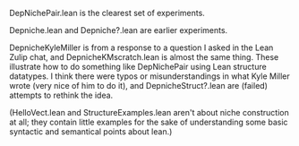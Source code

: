 DepNichePair.lean is the clearest set of experiments.

Depniche.lean and Depniche?.lean are earlier experiments.

DepnicheKyleMiller is from a response to a question I asked in
the Lean Zulip chat, and DepnicheKMscratch.lean is almost the
same thing.  These illustrate how to do something like DepNichePair
using Lean structure datatypes.  I think there were typos or
misunderstandings in what Kyle Miller wrote (very nice of him to do it),
and DepnicheStruct?.lean are (failed) attempts to rethink the idea.

(HelloVect.lean and StructureExamples.lean aren't about niche
construction at all; they contain little examples for the sake of
understanding some basic syntactic and semantical points about
lean.)
